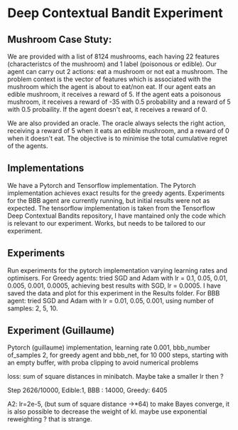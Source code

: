 # Deep Contextual Bandit Experiment

## Mushroom Case Stuty: 
We are provided with a list of 8124 mushrooms, each having 22 features (characteristcs of the mushroom) and 1 label (poisonous or edible). Our agent can carry out 2 actions: eat a mushroom or not eat a mushroom. The problem context is the vector of features which is associated with the mushroom which the agent is about to eat/non eat. If our agent eats an edible mushroom, it receives a reward of 5. If the agent eats a poisonous mushroom, it receives a reward of -35 with 0.5 probability and a reward of 5 with 0.5 probaility. If the agent doesn't eat, it receives a reward of 0.

We are also provided an oracle. The oracle always selects the right action, receiving a reward of 5 when it eats an edible mushroom, and a reward of 0 when it doesn't eat. The objective is to minimise the total cumulative regret of the agents.

## Implementations
We have a Pytorch and Tensorflow implementation. The Pytorch implementation achieves exact results for the greedy agents. Experiments for the BBB agent are currently running, but initial results were not as expected. The tensorflow implementation is taken from the Tensorflow Deep Contextual Bandits repository, I have mantained only the code which is relevant to our experiment. Works, but needs to be tailored to our experiment.

## Experiments
Run experiments for the pytorch implementation varying learning rates and optimisers. 
For Greedy agents: tried SGD and Adam with lr = 0.1, 0.05, 0.01, 0.005, 0.001, 0.0005, achieving best results with SGD, lr = 0.0005. I have saved the data and plot for this experiment in the Results folder.
For BBB agent: tried SGD and Adam with lr = 0.01, 0.05, 0.001, using number of samples: 2, 5, 10.


## Experiment (Guillaume)

Pytorch (guillaume) implementation,
learning rate 0.001, bbb_number of_samples 2, for greedy agent and bbb_net, for 10 000 steps, starting with an empty buffer, with proba clipping to avoid numerical problems

loss: sum of square distances in minibatch. Maybe take a smaller lr then ?

Step 2626/10000, Edible:1,  BBB : 14000, Greedy: 6405

A2: lr=2e-5, (but sum of square distance ->*64)
to make Bayes converge, it is also possible to decrease the weight of kl.
maybe use exponential reweighting ? that is strange.





